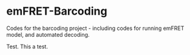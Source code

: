 # emFRET-Barcoding
Codes for the barcoding project - including codes for running emFRET model, and automated decoding. 

Test. This a test. 

